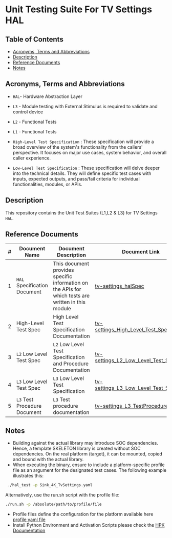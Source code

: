 # Unit Testing Suite For TV Settings HAL

## Table of Contents

- [Acronyms, Terms and Abbreviations](#acronyms-terms-and-abbreviations)
- [Description](#description)
- [Reference Documents](#reference-documents)
- [Notes](#notes)

## Acronyms, Terms and Abbreviations

- `HAL`- Hardware Abstraction Layer
- `L3` - Module testing with External Stimulus is required to validate and control device
- `L2` - Functional Tests
- `L1` - Functional Tests

- `High-Level Test Specification` : These specification will provide a broad overview of the system's functionality from the callers' perspective. It focuses on major use cases, system behavior, and overall caller experience.
- `Low-Level Test Specification` : These specification will delve deeper into the technical details. They will define specific test cases with inputs, expected outputs, and pass/fail criteria for individual functionalities, modules, or APIs.

## Description

This repository contains the Unit Test Suites (L1,L2 & L3) for TV Settings `HAL`.

## Reference Documents

|#|Document Name|Document Description|Document Link|
|---|-------------|--------------------|-------------|
|1|`HAL` Specification Document|This document provides specific information on the APIs for which tests are written in this module|[tv-settings_halSpec](https://github.com/rdkcentral/rdkv-halif-tvsettings/blob/main/docs/pages/tv-settings_halSpec.md "tv-settings_halSpec" )|
|2|High-Level Test Spec |High Level Test Specification Documentation|[tv-settings_High_Level_Test_Spec.md]( docs/pages/tv-settings_High_Level_Test_Spec.md)|
|3|`L2` Low Level Test Spec |`L2` Low Level Test Specification and Procedure Documentation|[tv-settings_L2_Low_Level_Test_Spec.md]( docs/pages/tv-settings_L2_Low_Level_Test_Spec.md)|
|4|`L3` Low Level Test Spec |`L3` Low Level Test Specification|[tv-settings_L3_Low_Level_Test_Spec.md]( docs/pages/tv-settings_L3_Low_Level_Test_Spec.md)|
|5|`L3` Test Procedure Document |`L3` Test procedure documentation|[tv-settings_L3_TestProcedure.md]( docs/pages/tv-settings_L3_TestProcedure.md)|

## Notes

- Building against the actual library may introduce SOC dependencies. Hence, a template SKELETON library is created without SOC dependencies. On the real platform (target), it can be mounted, copied and bound with the actual library.
- When executing the binary, ensure to include a platform-specific profile file as an argument for the designated test cases. The following example illustrates this:

```bash
 ./hal_test -p Sink_4K_TvSettings.yaml
 ```

Alternatively, use the run.sh script with the profile file:

```bash
./run.sh -p /absolute/path/to/profile/file
 ```

- Profile files define the configuration for the platform available here [profile yaml file](./profiles/sink/Sink_4K_TvSettings.yaml)
- Install Python Environment and Activation Scripts please check the [HPK Documentation](https://github.com/rdkcentral/rdk-hpk-documentation/blob/main/README.md)

